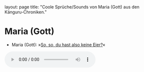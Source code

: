 layout: page
title: "Coole Sprüche/Sounds von Maria (Gott) aus den Känguru-Chroniken."

# Maria (Gott)

- Maria (Gott): »[So, so, du hast also keine Eier?](../files/gott-so_so_du_hast_also_keine_eier.mp3)«

<audio controls><source src='../files/gott-so_so_du_hast_also_keine_eier.mp3' type='audio/mpeg'></audio>

